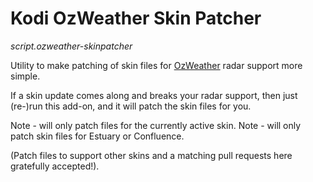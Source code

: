 
Kodi OzWeather Skin Patcher
===================================

_script.ozweather-skinpatcher_

Utility to make patching of skin files for [OzWeather](https://kodi.wiki/view/Add-on:Oz_Weather) radar support more simple.

If a skin update comes along and breaks your radar support, then just (re-)run this add-on, and it will patch the skin files for you.  

Note - will only patch files for the currently active skin.
Note - will only patch skin files for Estuary or Confluence.

(Patch files to support other skins and a matching pull requests here gratefully accepted!).





